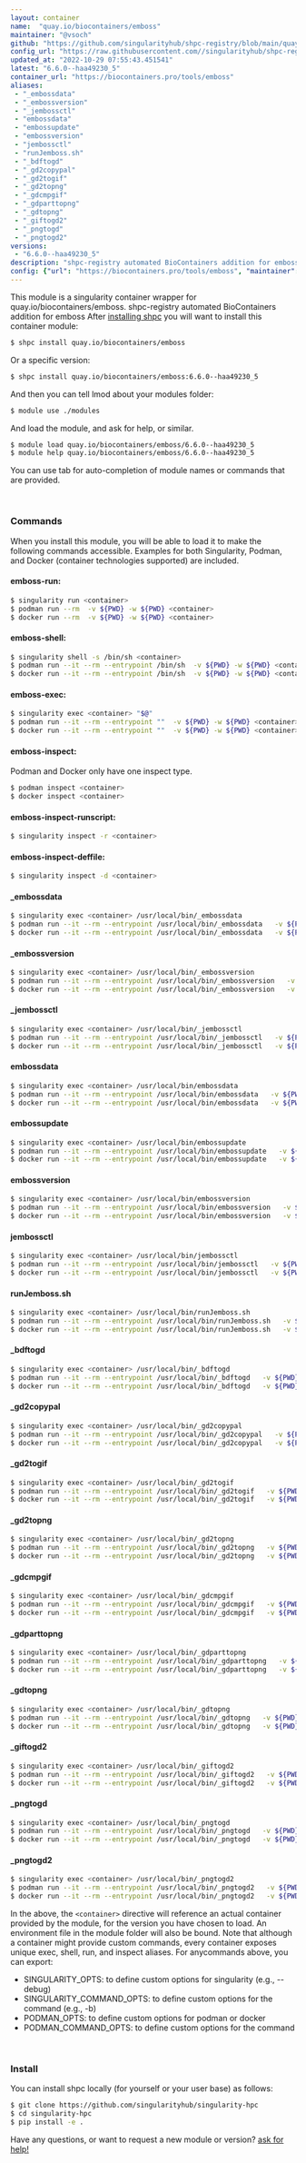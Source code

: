 ```yaml
---
layout: container
name:  "quay.io/biocontainers/emboss"
maintainer: "@vsoch"
github: "https://github.com/singularityhub/shpc-registry/blob/main/quay.io/biocontainers/emboss/container.yaml"
config_url: "https://raw.githubusercontent.com//singularityhub/shpc-registry/main/quay.io/biocontainers/emboss/container.yaml"
updated_at: "2022-10-29 07:55:43.451541"
latest: "6.6.0--haa49230_5"
container_url: "https://biocontainers.pro/tools/emboss"
aliases:
 - "_embossdata"
 - "_embossversion"
 - "_jembossctl"
 - "embossdata"
 - "embossupdate"
 - "embossversion"
 - "jembossctl"
 - "runJemboss.sh"
 - "_bdftogd"
 - "_gd2copypal"
 - "_gd2togif"
 - "_gd2topng"
 - "_gdcmpgif"
 - "_gdparttopng"
 - "_gdtopng"
 - "_giftogd2"
 - "_pngtogd"
 - "_pngtogd2"
versions:
 - "6.6.0--haa49230_5"
description: "shpc-registry automated BioContainers addition for emboss"
config: {"url": "https://biocontainers.pro/tools/emboss", "maintainer": "@vsoch", "description": "shpc-registry automated BioContainers addition for emboss", "latest": {"6.6.0--haa49230_5": "sha256:51a26af4f2349bcb017855d7e797bcdb787e9177b3067ff439ccdeac550991ab"}, "tags": {"6.6.0--haa49230_5": "sha256:51a26af4f2349bcb017855d7e797bcdb787e9177b3067ff439ccdeac550991ab"}, "docker": "quay.io/biocontainers/emboss", "aliases": {"_embossdata": "/usr/local/bin/_embossdata", "_embossversion": "/usr/local/bin/_embossversion", "_jembossctl": "/usr/local/bin/_jembossctl", "embossdata": "/usr/local/bin/embossdata", "embossupdate": "/usr/local/bin/embossupdate", "embossversion": "/usr/local/bin/embossversion", "jembossctl": "/usr/local/bin/jembossctl", "runJemboss.sh": "/usr/local/bin/runJemboss.sh", "_bdftogd": "/usr/local/bin/_bdftogd", "_gd2copypal": "/usr/local/bin/_gd2copypal", "_gd2togif": "/usr/local/bin/_gd2togif", "_gd2topng": "/usr/local/bin/_gd2topng", "_gdcmpgif": "/usr/local/bin/_gdcmpgif", "_gdparttopng": "/usr/local/bin/_gdparttopng", "_gdtopng": "/usr/local/bin/_gdtopng", "_giftogd2": "/usr/local/bin/_giftogd2", "_pngtogd": "/usr/local/bin/_pngtogd", "_pngtogd2": "/usr/local/bin/_pngtogd2"}}
---
```


This module is a singularity container wrapper for quay.io/biocontainers/emboss.
shpc-registry automated BioContainers addition for emboss
After [installing shpc](#install) you will want to install this container module:


```bash
$ shpc install quay.io/biocontainers/emboss
```

Or a specific version:

```bash
$ shpc install quay.io/biocontainers/emboss:6.6.0--haa49230_5
```

And then you can tell lmod about your modules folder:

```bash
$ module use ./modules
```

And load the module, and ask for help, or similar.

```bash
$ module load quay.io/biocontainers/emboss/6.6.0--haa49230_5
$ module help quay.io/biocontainers/emboss/6.6.0--haa49230_5
```

You can use tab for auto-completion of module names or commands that are provided.

<br>

### Commands

When you install this module, you will be able to load it to make the following commands accessible.
Examples for both Singularity, Podman, and Docker (container technologies supported) are included.

#### emboss-run:

```bash
$ singularity run <container>
$ podman run --rm  -v ${PWD} -w ${PWD} <container>
$ docker run --rm  -v ${PWD} -w ${PWD} <container>
```

#### emboss-shell:

```bash
$ singularity shell -s /bin/sh <container>
$ podman run --it --rm --entrypoint /bin/sh  -v ${PWD} -w ${PWD} <container>
$ docker run --it --rm --entrypoint /bin/sh  -v ${PWD} -w ${PWD} <container>
```

#### emboss-exec:

```bash
$ singularity exec <container> "$@"
$ podman run --it --rm --entrypoint ""  -v ${PWD} -w ${PWD} <container> "$@"
$ docker run --it --rm --entrypoint ""  -v ${PWD} -w ${PWD} <container> "$@"
```

#### emboss-inspect:

Podman and Docker only have one inspect type.

```bash
$ podman inspect <container>
$ docker inspect <container>
```

#### emboss-inspect-runscript:

```bash
$ singularity inspect -r <container>
```

#### emboss-inspect-deffile:

```bash
$ singularity inspect -d <container>
```


#### _embossdata

```bash
$ singularity exec <container> /usr/local/bin/_embossdata
$ podman run --it --rm --entrypoint /usr/local/bin/_embossdata   -v ${PWD} -w ${PWD} <container> -c " $@"
$ docker run --it --rm --entrypoint /usr/local/bin/_embossdata   -v ${PWD} -w ${PWD} <container> -c " $@"
```


#### _embossversion

```bash
$ singularity exec <container> /usr/local/bin/_embossversion
$ podman run --it --rm --entrypoint /usr/local/bin/_embossversion   -v ${PWD} -w ${PWD} <container> -c " $@"
$ docker run --it --rm --entrypoint /usr/local/bin/_embossversion   -v ${PWD} -w ${PWD} <container> -c " $@"
```


#### _jembossctl

```bash
$ singularity exec <container> /usr/local/bin/_jembossctl
$ podman run --it --rm --entrypoint /usr/local/bin/_jembossctl   -v ${PWD} -w ${PWD} <container> -c " $@"
$ docker run --it --rm --entrypoint /usr/local/bin/_jembossctl   -v ${PWD} -w ${PWD} <container> -c " $@"
```


#### embossdata

```bash
$ singularity exec <container> /usr/local/bin/embossdata
$ podman run --it --rm --entrypoint /usr/local/bin/embossdata   -v ${PWD} -w ${PWD} <container> -c " $@"
$ docker run --it --rm --entrypoint /usr/local/bin/embossdata   -v ${PWD} -w ${PWD} <container> -c " $@"
```


#### embossupdate

```bash
$ singularity exec <container> /usr/local/bin/embossupdate
$ podman run --it --rm --entrypoint /usr/local/bin/embossupdate   -v ${PWD} -w ${PWD} <container> -c " $@"
$ docker run --it --rm --entrypoint /usr/local/bin/embossupdate   -v ${PWD} -w ${PWD} <container> -c " $@"
```


#### embossversion

```bash
$ singularity exec <container> /usr/local/bin/embossversion
$ podman run --it --rm --entrypoint /usr/local/bin/embossversion   -v ${PWD} -w ${PWD} <container> -c " $@"
$ docker run --it --rm --entrypoint /usr/local/bin/embossversion   -v ${PWD} -w ${PWD} <container> -c " $@"
```


#### jembossctl

```bash
$ singularity exec <container> /usr/local/bin/jembossctl
$ podman run --it --rm --entrypoint /usr/local/bin/jembossctl   -v ${PWD} -w ${PWD} <container> -c " $@"
$ docker run --it --rm --entrypoint /usr/local/bin/jembossctl   -v ${PWD} -w ${PWD} <container> -c " $@"
```


#### runJemboss.sh

```bash
$ singularity exec <container> /usr/local/bin/runJemboss.sh
$ podman run --it --rm --entrypoint /usr/local/bin/runJemboss.sh   -v ${PWD} -w ${PWD} <container> -c " $@"
$ docker run --it --rm --entrypoint /usr/local/bin/runJemboss.sh   -v ${PWD} -w ${PWD} <container> -c " $@"
```


#### _bdftogd

```bash
$ singularity exec <container> /usr/local/bin/_bdftogd
$ podman run --it --rm --entrypoint /usr/local/bin/_bdftogd   -v ${PWD} -w ${PWD} <container> -c " $@"
$ docker run --it --rm --entrypoint /usr/local/bin/_bdftogd   -v ${PWD} -w ${PWD} <container> -c " $@"
```


#### _gd2copypal

```bash
$ singularity exec <container> /usr/local/bin/_gd2copypal
$ podman run --it --rm --entrypoint /usr/local/bin/_gd2copypal   -v ${PWD} -w ${PWD} <container> -c " $@"
$ docker run --it --rm --entrypoint /usr/local/bin/_gd2copypal   -v ${PWD} -w ${PWD} <container> -c " $@"
```


#### _gd2togif

```bash
$ singularity exec <container> /usr/local/bin/_gd2togif
$ podman run --it --rm --entrypoint /usr/local/bin/_gd2togif   -v ${PWD} -w ${PWD} <container> -c " $@"
$ docker run --it --rm --entrypoint /usr/local/bin/_gd2togif   -v ${PWD} -w ${PWD} <container> -c " $@"
```


#### _gd2topng

```bash
$ singularity exec <container> /usr/local/bin/_gd2topng
$ podman run --it --rm --entrypoint /usr/local/bin/_gd2topng   -v ${PWD} -w ${PWD} <container> -c " $@"
$ docker run --it --rm --entrypoint /usr/local/bin/_gd2topng   -v ${PWD} -w ${PWD} <container> -c " $@"
```


#### _gdcmpgif

```bash
$ singularity exec <container> /usr/local/bin/_gdcmpgif
$ podman run --it --rm --entrypoint /usr/local/bin/_gdcmpgif   -v ${PWD} -w ${PWD} <container> -c " $@"
$ docker run --it --rm --entrypoint /usr/local/bin/_gdcmpgif   -v ${PWD} -w ${PWD} <container> -c " $@"
```


#### _gdparttopng

```bash
$ singularity exec <container> /usr/local/bin/_gdparttopng
$ podman run --it --rm --entrypoint /usr/local/bin/_gdparttopng   -v ${PWD} -w ${PWD} <container> -c " $@"
$ docker run --it --rm --entrypoint /usr/local/bin/_gdparttopng   -v ${PWD} -w ${PWD} <container> -c " $@"
```


#### _gdtopng

```bash
$ singularity exec <container> /usr/local/bin/_gdtopng
$ podman run --it --rm --entrypoint /usr/local/bin/_gdtopng   -v ${PWD} -w ${PWD} <container> -c " $@"
$ docker run --it --rm --entrypoint /usr/local/bin/_gdtopng   -v ${PWD} -w ${PWD} <container> -c " $@"
```


#### _giftogd2

```bash
$ singularity exec <container> /usr/local/bin/_giftogd2
$ podman run --it --rm --entrypoint /usr/local/bin/_giftogd2   -v ${PWD} -w ${PWD} <container> -c " $@"
$ docker run --it --rm --entrypoint /usr/local/bin/_giftogd2   -v ${PWD} -w ${PWD} <container> -c " $@"
```


#### _pngtogd

```bash
$ singularity exec <container> /usr/local/bin/_pngtogd
$ podman run --it --rm --entrypoint /usr/local/bin/_pngtogd   -v ${PWD} -w ${PWD} <container> -c " $@"
$ docker run --it --rm --entrypoint /usr/local/bin/_pngtogd   -v ${PWD} -w ${PWD} <container> -c " $@"
```


#### _pngtogd2

```bash
$ singularity exec <container> /usr/local/bin/_pngtogd2
$ podman run --it --rm --entrypoint /usr/local/bin/_pngtogd2   -v ${PWD} -w ${PWD} <container> -c " $@"
$ docker run --it --rm --entrypoint /usr/local/bin/_pngtogd2   -v ${PWD} -w ${PWD} <container> -c " $@"
```



In the above, the `<container>` directive will reference an actual container provided
by the module, for the version you have chosen to load. An environment file in the
module folder will also be bound. Note that although a container
might provide custom commands, every container exposes unique exec, shell, run, and
inspect aliases. For anycommands above, you can export:

 - SINGULARITY_OPTS: to define custom options for singularity (e.g., --debug)
 - SINGULARITY_COMMAND_OPTS: to define custom options for the command (e.g., -b)
 - PODMAN_OPTS: to define custom options for podman or docker
 - PODMAN_COMMAND_OPTS: to define custom options for the command

<br>

### Install

You can install shpc locally (for yourself or your user base) as follows:

```bash
$ git clone https://github.com/singularityhub/singularity-hpc
$ cd singularity-hpc
$ pip install -e .
```

Have any questions, or want to request a new module or version? [ask for help!](https://github.com/singularityhub/singularity-hpc/issues)